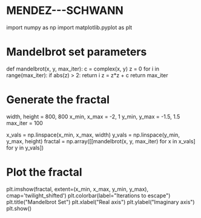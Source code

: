 # MENDEZ---SCHWANN

import numpy as np
import matplotlib.pyplot as plt

# Mandelbrot set parameters
def mandelbrot(x, y, max_iter):
    c = complex(x, y)
    z = 0
    for i in range(max_iter):
        if abs(z) > 2:
            return i
        z = z*z + c
    return max_iter

# Generate the fractal
width, height = 800, 800
x_min, x_max = -2, 1
y_min, y_max = -1.5, 1.5
max_iter = 100

x_vals = np.linspace(x_min, x_max, width)
y_vals = np.linspace(y_min, y_max, height)
fractal = np.array([[mandelbrot(x, y, max_iter) for x in x_vals] for y in y_vals])

# Plot the fractal
plt.imshow(fractal, extent=(x_min, x_max, y_min, y_max), cmap='twilight_shifted')
plt.colorbar(label="Iterations to escape")
plt.title("Mandelbrot Set")
plt.xlabel("Real axis")
plt.ylabel("Imaginary axis")
plt.show()
